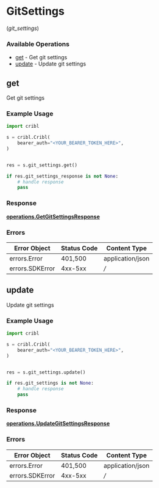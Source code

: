 # GitSettings
(*git_settings*)

### Available Operations

* [get](#get) - Get git settings
* [update](#update) - Update git settings

## get

Get git settings

### Example Usage

```python
import cribl

s = cribl.Cribl(
    bearer_auth="<YOUR_BEARER_TOKEN_HERE>",
)


res = s.git_settings.get()

if res.git_settings_response is not None:
    # handle response
    pass

```


### Response

**[operations.GetGitSettingsResponse](../../models/operations/getgitsettingsresponse.md)**
### Errors

| Error Object     | Status Code      | Content Type     |
| ---------------- | ---------------- | ---------------- |
| errors.Error     | 401,500          | application/json |
| errors.SDKError  | 4xx-5xx          | */*              |

## update

Update git settings

### Example Usage

```python
import cribl

s = cribl.Cribl(
    bearer_auth="<YOUR_BEARER_TOKEN_HERE>",
)


res = s.git_settings.update()

if res.git_settings is not None:
    # handle response
    pass

```


### Response

**[operations.UpdateGitSettingsResponse](../../models/operations/updategitsettingsresponse.md)**
### Errors

| Error Object     | Status Code      | Content Type     |
| ---------------- | ---------------- | ---------------- |
| errors.Error     | 401,500          | application/json |
| errors.SDKError  | 4xx-5xx          | */*              |
